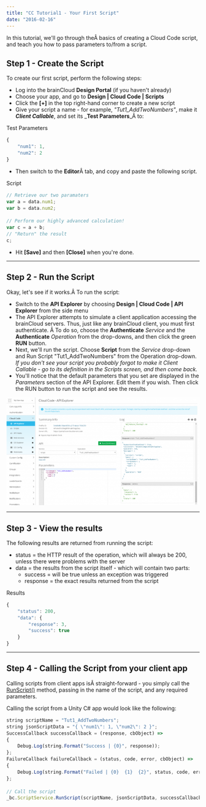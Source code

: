 ```yaml
---
title: "CC Tutorial1 - Your First Script"
date: "2016-02-16"
---
```


In this tutorial, we'll go through theÂ basics of creating a Cloud Code script, and teach you how to pass parameters to/from a script.

## Step 1 - Create the Script

To create our first script, perform the following steps:

- Log into the brainCloud **Design Portal** (if you haven't already)
- Choose your app, and go to **Design | Cloud Code | Scripts**
- Click the **[+]** in the top right-hand corner to create a new script
- Give your script a name - for example, _"Tut1_AddTwoNumbers"_, make it **_Client Callable_**, and set its _**Test Parameters**_Â to:

Test Parameters
```js
{   
    "num1": 1,   
    "num2": 2 
} 
```
- Then switch to the **Editor**Â tab, and copy and paste the following script.

Script
```js
// Retrieve our two paramaters 
var a = data.num1; 
var b = data.num2;
 
// Perform our highly advanced calculation!
var c = a + b; 
// "Return" the result 
c; 
```
- Hit **[Save]** and then **[Close]** when you're done.

* * *

## Step 2 - Run the Script

Okay, let's see if it works.Â To run the script:

- Switch to the **API Explorer** by choosing **Design | Cloud Code | API Explorer** from the side menu
- The API Explorer attempts to simulate a client application accessing the brainCloud servers. Thus, just like any brainCloud client, you must first authenticate. Â To do so, choose the **Authenticate** _Service_ and the **Authenticate** _Operation_ from the drop-downs, and then click the green **RUN** button.
- Next, we'll run the script. Choose **Script** from the _Service_ drop-down and Run Script "Tut1_AddTwoNumbers" from the Operation drop-down. _If you don't see your script you probably forgot to make it Client Callable - go to its definition in the Scripts screen, and then come back._
- You'll notice that the default parameters that you set are displayed in the _Parameters_ section of the API Explorer. Edit them if you wish. Then click the RUN button to run the script and see the results.

[![](images/Tut1_API_Explorer-1024x572.png)](images/Tut1_API_Explorer-1024x572.png)

* * *

## Step 3 - View the results

The following results are returned from running the script:

- status = the HTTP result of the operation, which will always be 200, unless there were problems with the server
- data = the results from the script itself - which will contain two parts:
    - success = will be true unless an exception was triggered
    - response = the exact results returned from the script

Results
```js
{  
    "status": 200,  
    "data": {   
        "response": 3,   
        "success": true  
    } 
}
```
* * *

## Step 4 - Calling the Script from your client app

Calling scripts from client apps isÂ straight-forward - you simply call the [RunScript()](/api/capi/script/runscript) method, passing in the name of the script, and any required parameters.

Calling the script from a Unity C# app would look like the following:
```js
string scriptName = "Tut1_AddTwoNumbers";
string jsonScriptData = "{ \"num1\": 1, \"num2\": 2 }";
SuccessCallback successCallback = (response, cbObject) =>
{
    Debug.Log(string.Format("Success | {0}", response));
};
FailureCallback failureCallback = (status, code, error, cbObject) =>
{
    Debug.Log(string.Format("Failed | {0}  {1}  {2}", status, code, error));
};

// Call the script 
_bc.ScriptService.RunScript(scriptName, jsonScriptData, successCallback, failureCallback);
```